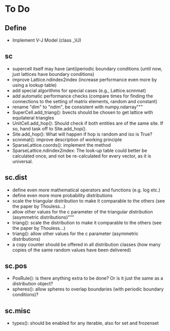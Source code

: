 # To Do

## Define

- Implement V-J Model (class _VJ)


## sc

- supercell itself may have (anti)periodic boundary conditions (until now,
  just lattices have boundary conditions)
- improve Lattice.ndindex2index (increase performance even more by using a
  lookup table)
- add special algorithms for special cases (e.g., Lattice.scnnmat)
- add automatic performance checks (compare times for finding the
  connections to the setting of matrix elements, random and constant)
- rename "dim" to "ndim", be consistent with numpy.ndarray"""
- SuperCell.add_triang(): bvects should be chosen to get lattice with equilateral triangles
- UnitCell.add_hop(): Should check if both entities are of the same site. If so, hand task off to Site.add_hop().
- Site.add_hop(): What will happen if hop is random and iso is True?
- scnnmat(): improve description of working principle
- SparseLattice.coords(): implement the method
- SparseLattice.ndindex2index: The look-up table could better be calculated once, and not be re-calculated for every vector, as it is universal.


## sc.dist

- define even more mathematical operators and functions (e.g. log etc.)
- define even more more probability distributions
- scale the triangular distribution to make it comparable to the others
  (see the paper by Thouless...)
- allow other values for the c parameter of the triangular distribution
  (asymmetric distributions)"""
- triang(): scale the distribution to make it comparable to the others
      (see the paper by Thouless...)
- triang(): allow other values for the c parameter (asymmetric distributions)
- a copy counter should be offered in all distribution classes (how many copies of the same random values have been delivered)


## sc.pos

- PosRule(): is there anything extra to be done? Or is it just the same as a distribution object?
- spheres(): allow spheres to overlap boundaries (with periodic boundary conditions)?


## sc.misc

- types(): should be enabled for any iterable, also for set and frozenset